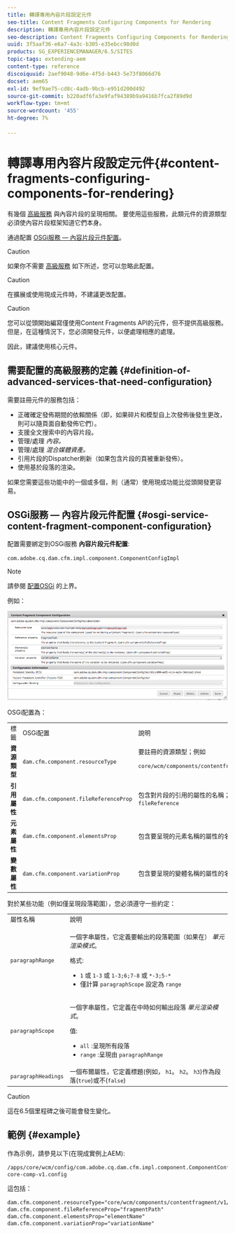 ```yaml
---
title: 轉譯專用內容片段設定元件
seo-title: Content Fragments Configuring Components for Rendering
description: 轉譯專用內容片段設定元件
seo-description: Content Fragments Configuring Components for Rendering
uuid: 3f5aaf36-e6a7-4a3c-b305-e35ebcc98d0d
products: SG_EXPERIENCEMANAGER/6.5/SITES
topic-tags: extending-aem
content-type: reference
discoiquuid: 2aef9048-9d6e-4f5d-b443-5e73f8066d76
docset: aem65
exl-id: 9ef9ae75-cd8c-4adb-9bcb-e951d200d492
source-git-commit: b220adf6fa3e9faf94389b9a9416b7fca2f89d9d
workflow-type: tm+mt
source-wordcount: '455'
ht-degree: 7%

---
```


# 轉譯專用內容片段設定元件{#content-fragments-configuring-components-for-rendering}

有幾個 [高級服務](/help/sites-developing/content-fragments-config-components-rendering.md#definition-of-advanced-services-that-need-configuration) 與內容片段的呈現相關。 要使用這些服務，此類元件的資源類型必須使內容片段框架知道它們本身。

通過配置 [OSGi服務 — 內容片段元件配置](#osgi-service-content-fragment-component-configuration)。

>[!CAUTION]
>
>如果你不需要 [高級服務](/help/sites-developing/content-fragments-config-components-rendering.md#definition-of-advanced-services-that-need-configuration) 如下所述，您可以忽略此配置。

>[!CAUTION]
>
>在擴展或使用現成元件時，不建議更改配置。

>[!CAUTION]
>
>您可以從頭開始編寫僅使用Content Fragments API的元件，但不提供高級服務。 但是，在這種情況下，您必須開發元件，以便處理相應的處理。
>
>因此，建議使用核心元件。

## 需要配置的高級服務的定義 {#definition-of-advanced-services-that-need-configuration}

需要註冊元件的服務包括：

* 正確確定發佈期間的依賴關係（即，如果碎片和模型自上次發佈後發生更改，則可以隨頁面自動發佈它們）。
* 支援全文搜索中的內容片段。
* 管理/處理 *內容。*
* 管理/處理 *混合媒體資產。*
* 引用片段的Dispatcher刷新（如果包含片段的頁被重新發佈）。
* 使用基於段落的渲染。

如果您需要這些功能中的一個或多個，則（通常）使用現成功能比從頭開發更容易。

## OSGi服務 — 內容片段元件配置 {#osgi-service-content-fragment-component-configuration}

配置需要綁定到OSGi服務 **內容片段元件配置**:

`com.adobe.cq.dam.cfm.impl.component.ComponentConfigImpl`

>[!NOTE]
>
>請參閱 [配置OSGi](/help/sites-deploying/configuring-osgi.md) 的上界。

例如：

![cfm-01](assets/cfm-01.png)

OSGi配置為：

<table>
 <tbody>
  <tr>
   <td>標籤</td>
   <td>OSGi配置<br /> </td>
   <td>說明</td>
  </tr>
  <tr>
   <td><strong>資源類型</strong></td>
   <td><code>dam.cfm.component.resourceType</code></td>
   <td>要註冊的資源類型；例如 <br /> <p><span class="cmp-examples-demo__property-value"><code>core/wcm/components/contentfragment/v1/contentfragment</code></code></p> </td>
  </tr>
  <tr>
   <td><strong>引用屬性</strong></td>
   <td><code>dam.cfm.component.fileReferenceProp</code></td>
   <td>包含對片段的引用的屬性的名稱；例如 <code>fragmentPath</code> 或 <code>fileReference</code></td>
  </tr>
  <tr>
   <td><strong>元素屬性</strong></td>
   <td><code>dam.cfm.component.elementsProp</code></td>
   <td>包含要呈現的元素名稱的屬性的名稱；例如<code>elementName</code></td>
  </tr>
  <tr>
   <td><strong>變數屬性</strong><br /> </td>
   <td><code>dam.cfm.component.variationProp</code></td>
   <td>包含要呈現的變體名稱的屬性的名稱；例如<code>variationName</code></td>
  </tr>
 </tbody>
</table>

對於某些功能（例如僅呈現段落範圍），您必須遵守一些約定：

<table>
 <tbody>
  <tr>
   <td>屬性名稱</td>
   <td>說明</td>
  </tr>
  <tr>
   <td><code>paragraphRange</code></td>
   <td><p>一個字串屬性，它定義要輸出的段落範圍（如果在） <em>單元渲染模式</em>。</p> <p>格式:</p>
    <ul>
     <li><code>1</code> 或 <code>1-3</code> 或 <code>1-3;6;7-8</code> 或 <code>*-3;5-*</code></li>
     <li>僅計算 <code>paragraphScope</code> 設定為 <code>range</code></li>
    </ul> </td>
  </tr>
  <tr>
   <td><code>paragraphScope</code></td>
   <td><p>一個字串屬性，它定義在中時如何輸出段落 <em>單元渲染模式</em>。</p> <p>值:</p>
    <ul>
     <li><code>all</code> :呈現所有段落</li>
     <li><code>range</code> :呈現由 <code>paragraphRange</code></li>
    </ul> </td>
  </tr>
  <tr>
   <td><code>paragraphHeadings</code></td>
   <td>一個布爾屬性，它定義標題(例如， <code>h1</code>。 <code>h2</code>。 <code>h3</code>)作為段落(<code>true</code>)或不(<code>false</code>)</td>
  </tr>
 </tbody>
</table>

>[!CAUTION]
>
>這在6.5個里程碑之後可能會發生變化。

## 範例 {#example}

作為示例，請參見以下(在現成實例上AEM):

```
/apps/core/wcm/config/com.adobe.cq.dam.cfm.impl.component.ComponentConfigImpl-core-comp-v1.config
```

這包括：

```
dam.cfm.component.resourceType="core/wcm/components/contentfragment/v1/contentfragment"
dam.cfm.component.fileReferenceProp="fragmentPath"
dam.cfm.component.elementsProp="elementName"
dam.cfm.component.variationProp="variationName"
```

